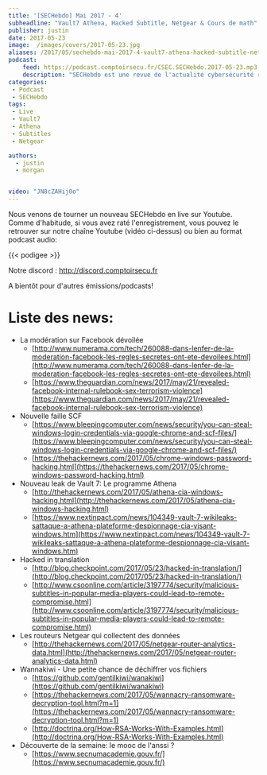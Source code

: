```yaml
---
title: '[SECHebdo] Mai 2017 - 4'
subheadline: "Vault7 Athena, Hacked Subtitle, Netgear & Cours de math"
publisher: justin
date: 2017-05-23
image:  /images/covers/2017-05-23.jpg
aliases: /2017/05/sechebdo-mai-2017-4-vault7-athena-hacked-subtitle-netgear-cours-de-math/
podcast:
    feed: https://podcast.comptoirsecu.fr/CSEC.SECHebdo.2017-05-23.mp3
    description: "SECHebdo est une revue de l'actualité cybersécurité réalisé en live sur Youtube, généralement le mardi soir."
categories:
 - Podcast
 - SECHebdo
tags:
 - Live
 - Vault7
 - Athena
 - Subtitles
 - Netgear

authors:
  - justin
  - morgan


video: "JN8cZAHij0o"
---
```


Nous venons de tourner un nouveau SECHebdo en live sur Youtube. Comme d'habitude, si vous avez raté l'enregistrement, vous pouvez le retrouver sur notre chaîne Youtube (vidéo ci-dessus) ou bien au format podcast audio:

{{< podigee >}}

Notre discord : <http://discord.comptoirsecu.fr>

A bientôt pour d'autres émissions/podcasts!

# Liste des news:

* La modération sur Facebook dévoilée
    * [http://www.numerama.com/tech/260088-dans-lenfer-de-la-moderation-facebook-les-regles-secretes-ont-ete-devoilees.html](http://www.numerama.com/tech/260088-dans-lenfer-de-la-moderation-facebook-les-regles-secretes-ont-ete-devoilees.html)
    * [https://www.theguardian.com/news/2017/may/21/revealed-facebook-internal-rulebook-sex-terrorism-violence](https://www.theguardian.com/news/2017/may/21/revealed-facebook-internal-rulebook-sex-terrorism-violence)
* Nouvelle faille SCF
    * [https://www.bleepingcomputer.com/news/security/you-can-steal-windows-login-credentials-via-google-chrome-and-scf-files/](https://www.bleepingcomputer.com/news/security/you-can-steal-windows-login-credentials-via-google-chrome-and-scf-files/)
    * [https://thehackernews.com/2017/05/chrome-windows-password-hacking.html](https://thehackernews.com/2017/05/chrome-windows-password-hacking.html)
* Nouveau leak de Vault 7: Le programme Athena
    * [http://thehackernews.com/2017/05/athena-cia-windows-hacking.html](http://thehackernews.com/2017/05/athena-cia-windows-hacking.html)
    * [https://www.nextinpact.com/news/104349-vault-7-wikileaks-sattaque-a-athena-plateforme-despionnage-cia-visant-windows.htm](https://www.nextinpact.com/news/104349-vault-7-wikileaks-sattaque-a-athena-plateforme-despionnage-cia-visant-windows.htm)
* Hacked in translation
    * [http://blog.checkpoint.com/2017/05/23/hacked-in-translation/](http://blog.checkpoint.com/2017/05/23/hacked-in-translation/)
    * [http://www.csoonline.com/article/3197774/security/malicious-subtitles-in-popular-media-players-could-lead-to-remote-compromise.html](http://www.csoonline.com/article/3197774/security/malicious-subtitles-in-popular-media-players-could-lead-to-remote-compromise.html)
* Les routeurs Netgear qui collectent des données
    * [http://thehackernews.com/2017/05/netgear-router-analytics-data.html](http://thehackernews.com/2017/05/netgear-router-analytics-data.html)
* Wannakiwi - Une petite chance de déchiffrer vos fichiers
    * [https://github.com/gentilkiwi/wanakiwi](https://github.com/gentilkiwi/wanakiwi)
    * [https://thehackernews.com/2017/05/wannacry-ransomware-decryption-tool.html?m=1](https://thehackernews.com/2017/05/wannacry-ransomware-decryption-tool.html?m=1)
    * [http://doctrina.org/How-RSA-Works-With-Examples.html](http://doctrina.org/How-RSA-Works-With-Examples.html)
* Découverte de la semaine: le mooc de l'anssi ?
    * [https://www.secnumacademie.gouv.fr/](https://www.secnumacademie.gouv.fr/)
